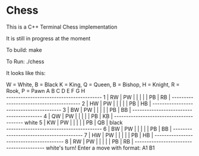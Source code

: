# Chess

This is a C++ Terminal Chess implementation

It is still in progress at the moment


To build:
   make

To Run:
   ./chess


It looks like this:


W = White, B = Black
K = King, Q = Queen, B = Bishop, H = Knight, R = Rook, P = Pawn
           A    B    C    D    E    F    G    H  
          ----------------------------------------
        1 | RW | PW |    |    |    |    | PB | RB |
          ----------------------------------------
        2 | HW | PW |    |    |    |    | PB | HB |
          ----------------------------------------
        3 | BW | PW |    |    |    |    | PB | BB |
          ----------------------------------------
        4 | QW | PW |    |    |    |    | PB | KB |
          ----------------------------------------
  white 5 | KW | PW |    |    |    |    | PB | QB |  black  
          ----------------------------------------
        6 | BW | PW |    |    |    |    | PB | BB |
          ----------------------------------------
        7 | HW | PW |    |    |    |    | PB | HB |
          ----------------------------------------
        8 | RW | PW |    |    |    |    | PB | RB |
          ----------------------------------------
white's turn!
Enter a move with format: A1 B1
